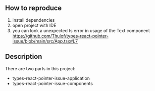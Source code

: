 ## How to reproduce
1. install dependencies
2. open project with IDE
3. you can look a unexpected ts error in usage of the Text component https://github.com/Thulof/types-react-pointer-issue/blob/main/src/App.tsx#L7

## Description
There are two parts in this project:
* types-react-pointer-issue-application
* types-react-pointer-issue-components
